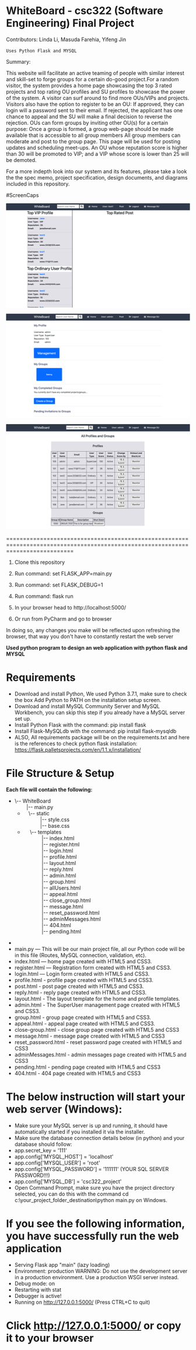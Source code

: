 # WhiteBoard - csc322 (Software Engineering) Final Project 

Contributors: Linda Li, Masuda Farehia, Yifeng Jin <GROUP J>

	Uses Python Flask and MYSQL

Summary: 
 
This website will facilitate an active teaming of people with similar interest and skill-set to forge groups for a certain do-good project.For a random visitor, the system provides a home page showcasing the top 3 rated projects and top rating OU profiles and SU profiles to showcase the power of the system. A visitor can surf around to find more OUs/VIPs and projects. Visitors also have the option to register to be an OU: If approved, they can login will a password sent to their email. If rejected, the applicant has one chance to appeal and the SU will make a final decision to reverse the rejection. OUs can form groups by inviting other OU(s) for a certain purpose: Once a group is formed, a group web-page should be made available that is accessible to all group members All group members can moderate and post to the group page. This page will be used for posting updates and scheduling meet-ups. An OU whose reputation score is higher than 30 will be promoted to VIP; and a VIP whose score is lower than 25 will be demoted. 

For a more indepth look into our system and its features, please take a look the the spec memo, project specification, design documents, and diagrams included in this repository. 

#ScreenCaps 

![home page](screenshots/img1.png)

![profile page](screenshots/img2.png)

![admin page](screenshots/img3.png)

================================================================================================================================

1. Clone this repository 

2. Run command: set FLASK_APP=main.py

3. Run command: set FLASK_DEBUG=1

4. Run command: flask run

5. In your browser head to http://localhost:5000/

6. Or run from PyCharm and go to browser

In doing so, any changes you make will be reflected upon refreshing the browser, that way you don't have to constantly restart the web server


**Used python program to design an web application with python flask and MYSQL**

# Requirements

  - Download and install Python, We used Python 3.7.1, make sure to check the box Add Python to PATH on the installation setup screen.
  - Download and install MySQL Community Server and MySQL Workbench, you can skip this step if you already have a MySQL server set up.
  - Install Python Flask with the command: pip install flask
  - Install Flask-MySQLdb with the command: pip install flask-mysqldb
  - ALSO, All requirements package will be on the requirements.txt and here is the references to check python flask installation: https://flask.palletsprojects.com/en/1.1.x/installation/

# File Structure & Setup
**Each file will contain the following:**
* \\-- WhiteBoard
   <br> &emsp; &emsp;|-- main.py
  * &emsp;\\-- static
    <br> &emsp;&emsp; &emsp;|-- style.css
    <br> &emsp;&emsp; &emsp;|-- base.css
  * &emsp; \\-- templates
    <br> &emsp;&emsp; &emsp; |-- index.html
    <br> &emsp;&emsp; &emsp; |-- register.html
    <br> &emsp;&emsp; &emsp; |-- login.html
    <br> &emsp;&emsp; &emsp; |-- profile.html
    <br> &emsp;&emsp; &emsp; |-- layout.html 
    <br> &emsp;&emsp; &emsp; |-- reply.html 
    <br> &emsp;&emsp; &emsp; |-- admin.html
    <br> &emsp;&emsp; &emsp; |-- group.html
    <br> &emsp;&emsp; &emsp; |-- allUsers.html
    <br> &emsp;&emsp; &emsp; |-- appeal.html
    <br> &emsp;&emsp; &emsp; |-- close_group.html
    <br> &emsp;&emsp; &emsp; |-- message.html
    <br> &emsp;&emsp; &emsp; |-- reset_password.html
    <br> &emsp;&emsp; &emsp; |-- adminMessages.html
    <br> &emsp;&emsp; &emsp; |-- 404.html
    <br> &emsp;&emsp; &emsp; |-- pending.html
 -
  - main.py — This will be our main project file, all our Python code will be in this file (Routes, MySQL connection, validation, etc).
  - index.html — home page created with HTML5 and CSS3.
  - register.html — Registration form created with HTML5 and CSS3.
  - login.html — Login form created with HTML5 and CSS3.
  - profile.html - profile page created with HTML5 and CSS3.
  - post.html - post page created with HTML5 and CSS3.
  - reply.html - reply page created with HTML5 and CSS3.
  - layout.html - The layout template for the home and profile templates.
  - admin.html - The SuperUser management page created with HTML5 and CSS3.
  - group.html - group page created with HTML5 and CSS3.
  - appeal.html - appeal page created with HTML5 and CSS3.
  - close-group.html - close group page created with HTML5 and CSS3
  - message.html - message page created with HTML5 and CSS3
  - reset_password.html - reset password page created with HTML5 and CSS3
  - adminMessages.html - admin messages page created with HTML5 and CSS3
  - pending.html - pending page created with HTML5 and CSS3
  - 404.html - 404 page created with HTML5 and CSS3

# The below instruction will start your web server (Windows):

- Make sure your MySQL server is up and running, it should have automatically started if you installed it via the installer.
- Make sure the database connection details below (in python) and your database should follow:
- app.secret_key = '111'
- app.config['MYSQL_HOST'] = 'localhost'
- app.config['MYSQL_USER'] = 'root'
- app.config['MYSQL_PASSWORD'] = '111111' (YOUR SQL SERVER PASSWORD!!!)
- app.config['MYSQL_DB'] = 'csc322_project'
- Open Command Prompt, make sure you have the project directory selected, you can do this with the command cd c:\your_project_folder_destination\python main.py on Windows.

# If you see the following information, you have successfully run the web application
* Serving Flask app "main" (lazy loading)
 * Environment: production
   WARNING: Do not use the development server in a production environment.
   Use a production WSGI server instead.
 * Debug mode: on
 * Restarting with stat
 * Debugger is active!
 * Running on http://127.0.0.1:5000/ (Press CTRL+C to quit)
# Click http://127.0.0.1:5000/ or copy it to your browser 
